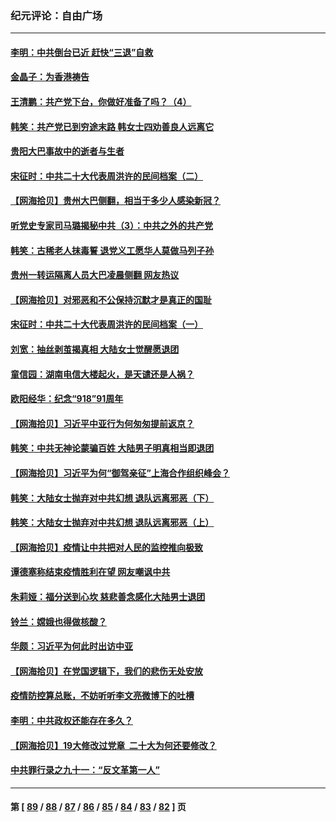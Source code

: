 ### 纪元评论：自由广场
---
#### [李明：中共倒台已近 赶快“三退”自救](../../pages/nsc993/n13830258.md) 
#### [金晶子：为香港祷告](../../pages/nsc993/n13830233.md) 
#### [王清鹏：共产党下台，你做好准备了吗？（4）](../../pages/nsc993/n13830155.md) 
#### [韩笑：共产党已到穷途末路 韩女士四劝善良人远离它](../../pages/nsc993/n13829505.md) 
#### [贵阳大巴事故中的逝者与生者](../../pages/nsc993/n13829479.md) 
#### [宋征时：中共二十大代表周洪许的民间档案（二）](../../pages/nsc993/n13829077.md) 
#### [【网海拾贝】贵州大巴侧翻，相当于多少人感染新冠？](../../pages/nsc993/n13828801.md) 
#### [听党史专家司马璐揭秘中共（3）：中共之外的共产党](../../pages/nsc993/n13828746.md) 
#### [韩笑：古稀老人抹毒誓 退党义工愿华人莫做马列子孙](../../pages/nsc993/n13828728.md) 
#### [贵州一转运隔离人员大巴凌晨侧翻 网友热议](../../pages/nsc993/n13828147.md) 
#### [【网海拾贝】对邪恶和不公保持沉默才是真正的国耻](../../pages/nsc993/n13828124.md) 
#### [宋征时：中共二十大代表周洪许的民间档案（一）](../../pages/nsc993/n13827891.md) 
#### [刘宽：抽丝剥茧揭真相 大陆女士觉醒愿退团](../../pages/nsc993/n13827832.md) 
#### [童信园：湖南电信大楼起火，是天谴还是人祸？](../../pages/nsc993/n13827822.md) 
#### [欧阳经华：纪念“918”91周年](../../pages/nsc993/n13827813.md) 
#### [【网海拾贝】习近平中亚行为何匆匆提前返京？](../../pages/nsc993/n13827492.md) 
#### [韩笑：中共无神论蒙骗百姓 大陆男子明真相当即退团](../../pages/nsc993/n13827466.md) 
#### [【网海拾贝】习近平为何“御驾亲征”上海合作组织峰会？](../../pages/nsc993/n13827067.md) 
#### [韩笑：大陆女士抛弃对中共幻想 退队远离邪恶（下）](../../pages/nsc993/n13827048.md) 
#### [韩笑：大陆女士抛弃对中共幻想 退队远离邪恶（上）](../../pages/nsc993/n13826374.md) 
#### [【网海拾贝】疫情让中共把对人民的监控推向极致](../../pages/nsc993/n13826354.md) 
#### [谭德塞称结束疫情胜利在望 网友嘲讽中共](../../pages/nsc993/n13825977.md) 
#### [朱莉娅：福分送到心坎 慈悲善念感化大陆男士退团](../../pages/nsc993/n13825516.md) 
#### [铃兰：嫦娥也得做核酸？](../../pages/nsc993/n13825352.md) 
#### [华颇：习近平为何此时出访中亚](../../pages/nsc993/n13825178.md) 
#### [【网海拾贝】在党国逻辑下，我们的悲伤无处安放](../../pages/nsc993/n13824891.md) 
#### [疫情防控算总账，不妨听听李文亮微博下的吐槽](../../pages/nsc993/n13824869.md) 
#### [李明：中共政权还能存在多久？](../../pages/nsc993/n13824839.md) 
#### [【网海拾贝】19大修改过党章  二十大为何还要修改？](../../pages/nsc993/n13823963.md) 
#### [中共罪行录之九十一：“反文革第一人”](../../pages/nsc993/n13823959.md) 

---
#### 第 [ [89](./89.md) / [88](./88.md) / [87](./87.md) / [86](./86.md) / [85](./85.md) / [84](./84.md) / [83](./83.md) / [82](./82.md) ] 页
